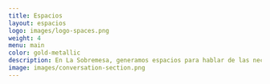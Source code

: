 ```yaml
---
title: Espacios
layout: espacios
logo: images/logo-spaces.png
weight: 4
menu: main
color: gold-metallic
description: En La Sobremesa, generamos espacios para hablar de las necesidades y desafíos de sociedad civil. Diseñamos y facilitamos conversaciones para escucharnos, analizarnos e inspirarnos.
image: images/conversation-section.png
---
```

